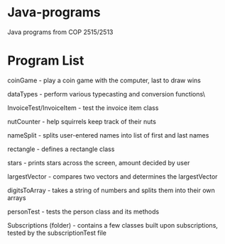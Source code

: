 # Java-programs
Java programs from COP 2515/2513

# Program List

coinGame - play a coin game with the computer, last to draw wins

dataTypes - perform various typecasting and conversion functions\

InvoiceTest/InvoiceItem - test the invoice item class

nutCounter - help squirrels keep track of their nuts

nameSplit - splits user-entered names into list of first and last names

rectangle - defines a rectangle class

stars - prints stars across the screen, amount decided by user

largestVector - compares two vectors and determines the largestVector

digitsToArray - takes a string of numbers and splits them into their own arrays

personTest - tests the person class and its methods

Subscriptions (folder) - contains a few classes built upon subscriptions, 
						 tested by the subscriptionTest file